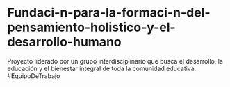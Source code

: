 # Fundaci-n-para-la-formaci-n-del-pensamiento-holistico-y-el-desarrollo-humano
Proyecto liderado por un grupo interdisciplinario que busca el desarrollo, la educación y el bienestar integral de toda la comunidad educativa.
#EquipoDeTrabajo
